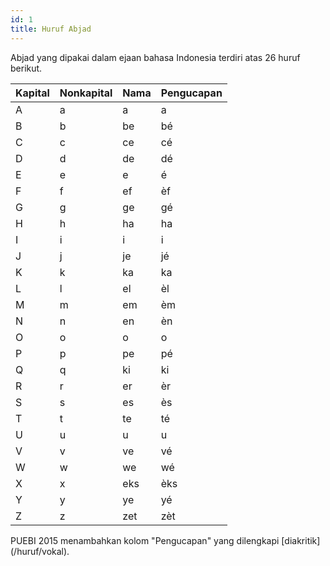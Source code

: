 ```yaml
---
id: 1
title: Huruf Abjad
---
```


Abjad yang dipakai dalam ejaan bahasa Indonesia terdiri atas 26 huruf berikut.

| Kapital | Nonkapital | Nama | Pengucapan |
| ------- | ---------- | ---- | ---------- |
| A       | a          | a    | a          |
| B       | b          | be   | bé         |
| C       | c          | ce   | cé         |
| D       | d          | de   | dé         |
| E       | e          | e    | é          |
| F       | f          | ef   | èf         |
| G       | g          | ge   | gé         |
| H       | h          | ha   | ha         |
| I       | i          | i    | i          |
| J       | j          | je   | jé         |
| K       | k          | ka   | ka         |
| L       | l          | el   | èl         |
| M       | m          | em   | èm         |
| N       | n          | en   | èn         |
| O       | o          | o    | o          |
| P       | p          | pe   | pé         |
| Q       | q          | ki   | ki         |
| R       | r          | er   | èr         |
| S       | s          | es   | ès         |
| T       | t          | te   | té         |
| U       | u          | u    | u          |
| V       | v          | ve   | vé         |
| W       | w          | we   | wé         |
| X       | x          | eks  | èks        |
| Y       | y          | ye   | yé         |
| Z       | z          | zet  | zèt        |

<Note>
PUEBI 2015 menambahkan kolom "Pengucapan" yang dilengkapi [diakritik](/huruf/vokal).
</Note>
